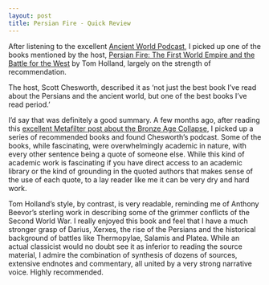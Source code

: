 ```yaml
---
layout: post
title: Persian Fire - Quick Review
---
```

After listening to the excellent [Ancient World Podcast](http://ancientworldpodcast.blogspot.co.uk/), I picked up one of the books mentioned by the host, [Persian Fire: The First World Empire and the Battle for the West](http://www.amazon.co.uk/Persian-Fire-First-Empire-Battle/dp/0349117179) by Tom Holland, largely on the strength of recommendation.

The host, Scott Chesworth, described it as ‘not just the best book I’ve read about the Persians and the ancient world, but one of the best books I’ve read period.’

I’d say that was definitely a good summary. A few months ago, after reading this [excellent Metafilter post about the Bronze Age Collapse](http://www.metafilter.com/130123/To-the-Collapse), I picked up a series of recommended books and found Chesworth’s podcast. Some of the books, while fascinating, were overwhelmingly academic in nature, with every other sentence being a quote of someone else. While this kind of academic work is fascinating if you have direct access to an academic library or the kind of grounding in the quoted authors that makes sense of the use of each quote, to a lay reader like me it can be very dry and hard work.

Tom Holland’s style, by contrast, is very readable, reminding me of Anthony Beevor’s sterling work in describing some of the grimmer conflicts of the Second World War. I really enjoyed this book and feel that I have a much stronger grasp of Darius, Xerxes, the rise of the Persians and the historical background of battles like Thermopylae, Salamis and Platea. While an actual classicist would no doubt see it as inferior to reading the source material, I admire the combination of synthesis of dozens of sources, extensive endnotes and commentary, all united by a very strong narrative voice. Highly recommended.
